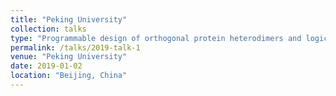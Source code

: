 ```yaml
---
title: "Peking University"
collection: talks
type: "Programmable design of orthogonal protein heterodimers and logic gates"
permalink: /talks/2019-talk-1
venue: "Peking University"
date: 2019-01-02
location: "Beijing, China"
---
```

